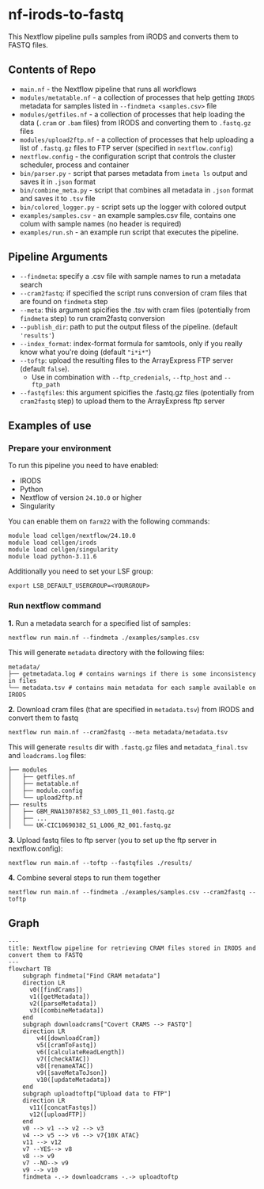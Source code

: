 # nf-irods-to-fastq
This Nextflow pipeline pulls samples from iRODS and converts them to FASTQ files.

## Contents of Repo

* `main.nf` - the Nextflow pipeline that runs all workflows
* `modules/metatable.nf` - a collection of processes that help getting `IRODS` metadata for samples listed in `--findmeta <samples.csv>` file
* `modules/getfiles.nf` - a collection of processes that help loading the data (`.cram` or `.bam` files) from IRODS and converting them to `.fastq.gz` files
* `modules/upload2ftp.nf` - a collection of processes that help uploading a list of `.fastq.gz` files to FTP server (specified in `nextflow.config`)
* `nextflow.config` - the configuration script that controls the cluster scheduler, process and container
* `bin/parser.py` - script that parses metadata from `imeta ls` output and saves it in `.json` format
* `bin/combine_meta.py` - script that combines all metadata in `.json` format and saves it to `.tsv` file
* `bin/colored_logger.py` - script sets up the logger with colored output
* `examples/samples.csv` - an example samples.csv file, contains one colum with sample names (no header is required)
* `examples/run.sh` - an example run script that executes the pipeline.

## Pipeline Arguments
* `--findmeta`: specify a .csv file with sample names to run a metadata search
* `--cram2fastq`: if specified the script runs conversion of cram files that are found on `findmeta` step
* `--meta`: this argument spicifies the .tsv with cram files (potentially from `findmeta` step) to run cram2fastq conversion
* `--publish_dir`: path to put the output filess of the pipeline. (default `'results'`)
* `--index_format`: index-format formula for samtools, only if you really know what you're doing (default `"i*i*"`)
* `--toftp`: upload the resulting files to the ArrayExpress FTP server (default `false`).
  *   Use in combination with `--ftp_credenials`, `--ftp_host` and `--ftp_path`
*   `--fastqfiles`: this argument spicifies the .fastq.gz files (potentially from `cram2fastq` step) to upload them to the ArrayExpress ftp server

## Examples of use
### Prepare your environment
To run this pipeline you need to have enabled:
- IRODS
- Python
- Nextflow of version `24.10.0` or higher
- Singularity

You can enable them on `farm22` with the following commands:
```shell
module load cellgen/nextflow/24.10.0
module load cellgen/irods
module load cellgen/singularity
module load python-3.11.6
```

Additionally you need to set your LSF group:
```shell
export LSB_DEFAULT_USERGROUP=<YOURGROUP>
```

### Run nextflow command
**1.** Run a metadata search for a specified list of samples:
```shell
nextflow run main.nf --findmeta ./examples/samples.csv
```

This will generate `metadata` directory with the following files:
```shell
metadata/
├── getmetadata.log # contains warnings if there is some inconsistency in files
└── metadata.tsv # contains main metadata for each sample available on IRODS
```
**2.** Download cram files (that are specified in `metadata.tsv`) from IRODS and convert them to fastq
```shell
nextflow run main.nf --cram2fastq --meta metadata/metadata.tsv
```
This will generate `results` dir with `.fastq.gz` files and `metadata_final.tsv` and `loadcrams.log` files:
```shell
├── modules
│   ├── getfiles.nf
│   ├── metatable.nf
│   ├── module.config
│   └── upload2ftp.nf
├── results
│   ├── GBM_RNA13078582_S3_L005_I1_001.fastq.gz
│   ├── ...
│   └── UK-CIC10690382_S1_L006_R2_001.fastq.gz
```
**3.** Upload fastq files to ftp server (you to set up the ftp server in nextflow.config):
```shell
nextflow run main.nf --toftp --fastqfiles ./results/
```

**4.** Combine several steps to run them together
```shell
nextflow run main.nf --findmeta ./examples/samples.csv --cram2fastq --toftp
```

## Graph
```mermaid
---
title: Nextflow pipeline for retrieving CRAM files stored in IRODS and convert them to FASTQ
---
flowchart TB
    subgraph findmeta["Find CRAM metadata"]
    direction LR
      v0([findCrams])
      v1([getMetadata])
      v2([parseMetadata])
      v3([combineMetadata])
    end
    subgraph downloadcrams["Covert CRAMS --> FASTQ"]
    direction LR
        v4([downloadCram])
        v5([cramToFastq])
        v6([calculateReadLength])
        v7([checkATAC])
        v8([renameATAC])
        v9([saveMetaToJson])
        v10([updateMetadata])
    end
    subgraph uploadtoftp["Upload data to FTP"]
    direction LR
      v11([concatFastqs])
      v12([uploadFTP])
    end
    v0 --> v1 --> v2 --> v3
    v4 --> v5 --> v6 --> v7{10X ATAC}
    v11 --> v12
    v7 --YES--> v8
    v8 --> v9
    v7 --NO--> v9
    v9 --> v10
    findmeta -.-> downloadcrams -.-> uploadtoftp
```

